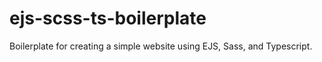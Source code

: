 # ejs-scss-ts-boilerplate
Boilerplate for creating a simple website using EJS, Sass, and Typescript.
